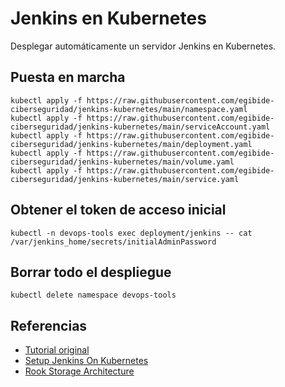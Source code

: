 # Jenkins en Kubernetes

Desplegar automáticamente un servidor Jenkins en Kubernetes.

## Puesta en marcha

```
kubectl apply -f https://raw.githubusercontent.com/egibide-ciberseguridad/jenkins-kubernetes/main/namespace.yaml
kubectl apply -f https://raw.githubusercontent.com/egibide-ciberseguridad/jenkins-kubernetes/main/serviceAccount.yaml
kubectl apply -f https://raw.githubusercontent.com/egibide-ciberseguridad/jenkins-kubernetes/main/deployment.yaml
kubectl apply -f https://raw.githubusercontent.com/egibide-ciberseguridad/jenkins-kubernetes/main/volume.yaml
kubectl apply -f https://raw.githubusercontent.com/egibide-ciberseguridad/jenkins-kubernetes/main/service.yaml
```

## Obtener el token de acceso inicial

```
kubectl -n devops-tools exec deployment/jenkins -- cat /var/jenkins_home/secrets/initialAdminPassword
```

## Borrar todo el despliegue

```
kubectl delete namespace devops-tools
```

## Referencias

- [Tutorial original](https://devopscube.com/setup-jenkins-on-kubernetes-cluster/)
- [Setup Jenkins On Kubernetes](https://www.jenkins.io/doc/book/installing/kubernetes/)
- [Rook Storage Architecture](https://rook.io/docs/rook/latest-release/Getting-Started/storage-architecture/)
